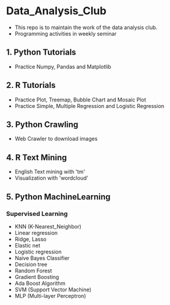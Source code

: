 # Data_Analysis_Club
- This repo is to maintain the work of the data analysis club.
- Programming activities in weekly seminar

## 1. Python Tutorials
- Practice Numpy, Pandas and Matplotlib

## 2. R Tutorials
- Practice Plot, Treemap, Bubble Chart and Mosaic Plot
- Practice Simple, Multiple Regression and Logistic Regression

## 3. Python Crawling
- Web Crawler to download images

## 4. R Text Mining
- English Text mining with 'tm'
- Visualization with 'wordcloud'

## 5. Python MachineLearning
### Supervised Learning
- KNN (K-Nearest_Neighbor)
- Linear regression
- Ridge, Lasso
- Elastic net
- Logistic regression
- Naive Bayes Classifier
- Decision tree
- Random Forest
- Gradient Boosting
- Ada Boost Algorithm
- SVM (Support Vector Machine)
- MLP (Multi-layer Perceptron)

